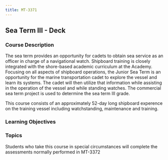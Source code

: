 ```yaml
---
title: MT-3371
---
```


## Sea Term III - Deck 

### Course Description

The sea term provides an opportunity for cadets to obtain sea service as an officer in charge of a navigational watch. Shipboard training is closely integrated with the shore-based academic curriculum at the Academy. Focusing on all aspects of shipboard operations, the Junior Sea Term is an opportunity for the marine transportation cadet to explore the vessel and learn its systems. The cadet will then utilize that information while assisting in the operation of the vessel and while standing watches. The commercial sea term project is used to determine the sea term III grade.

This course consists of an approximately 52-day long shipboard experence on the training vessel including watchstanding, maintenance and training.


### Learning Objectives



### Topics

Students who take this course in special circumstances will complete the assessments normally performed in MT-3372




